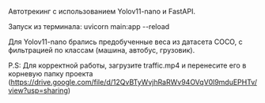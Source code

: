 Автотрекинг с использованием Yolov11-nano и FastAPI.

Запуск из терминала: uvicorn main:app --reload

Для Yolov11-nano брались предобученные веса из датасета COCO, с фильтрацией по классам (машина, автобус, грузовик).

P.S: Для корректной работы, загрузите traffic.mp4 и перенесите его в корневую папку проекта (https://drive.google.com/file/d/12QvBTyWvjhRaRWv94OVqV0l9mduEPHTv/view?usp=sharing)

